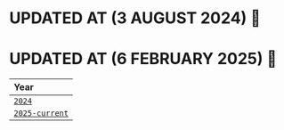 # UPDATED AT (3 AUGUST 2024) 📅

# UPDATED AT (6 FEBRUARY 2025) 📅

| Year                                       |
| :----------------------------------------- |
| [`2024`](./Deprecated/AmirMmdCV-D2024.pdf) |
| [`2025-current`](./resume.pdf)             |
